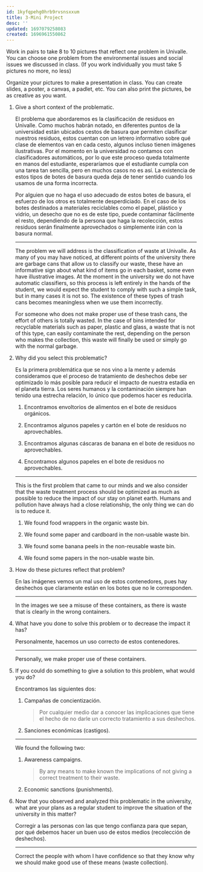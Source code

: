 ```yaml
---
id: 1kyfqpehg0hrb9rvsnsxxum
title: 3-Mini Project
desc: ''
updated: 1697079258083
created: 1696961550862
---
```


Work in pairs to take 8 to 10 pictures that reflect one problem in Univalle. You can choose one problem from the environmental issues and social issues we discussed in class. (If you work individually you must take 5 pictures no more, no less)

Organize your pictures to make a presentation in class. You can create slides, a poster, a canvas, a padlet, etc. You can also print the pictures, be as creative as you want.

1. Give a short context of the problematic.

	El problema que abordaremos es la clasificación de residuos en Univalle. Como muchos habrán notado, en diferentes puntos de la universidad están ubicados cestos de basura que permiten clasificar nuestros residuos, estos cuentan con un letrero informativo sobre qué clase de elementos van en cada cesto, algunos incluso tienen imágenes ilustrativas. Por el momento en la universidad no contamos con clasificadores automáticos, por lo que este proceso queda totalmente en manos del estudiante, esperaríamos que el estudiante cumpla con una tarea tan sencilla, pero en muchos casos no es así. La existencia de estos tipos de botes de basura queda deja de tener sentido cuando los usamos de una forma incorrecta.

	Por alguien que no haga el uso adecuado de estos botes de basura, el esfuerzo de los otros es totalmente desperdiciado. En el caso de los botes destinados a materiales reciclables como el papel, plástico y vidrio, un desecho que no es de este tipo, puede contaminar fácilmente el resto, dependiendo de la persona que haga la recolección, estos residuos serán finalmente aprovechados o simplemente irán con la basura normal.

	---

	The problem we will address is the classification of waste at Univalle. As many of you may have noticed, at different points of the university there are garbage cans that allow us to classify our waste, these have an informative sign about what kind of items go in each basket, some even have illustrative images. At the moment in the university we do not have automatic classifiers, so this process is left entirely in the hands of the student, we would expect the student to comply with such a simple task, but in many cases it is not so. The existence of these types of trash cans becomes meaningless when we use them incorrectly.

	For someone who does not make proper use of these trash cans, the effort of others is totally wasted. In the case of bins intended for recyclable materials such as paper, plastic and glass, a waste that is not of this type, can easily contaminate the rest, depending on the person who makes the collection, this waste will finally be used or simply go with the normal garbage.

2. Why did you select this problematic?

	Es la primera problemática que se nos vino a la mente y además consideramos que el proceso de tratamiento de deshechos debe ser optimizado lo más posible para reducir el impacto de nuestra estadía en el planeta tierra. Los seres humanos y la contaminación siempre han tenido una estrecha relación, lo único que podemos hacer es reducirla.

	1. Encontramos envoltorios de alimentos en el bote de residuos orgánicos.

	2. Encontramos algunos papeles y cartón en el bote de residuos no aprovechables.

	3. Encontramos algunas cáscaras de banana en el bote de residuos no aprovechables.

	4. Encontramos algunos papeles en el bote de residuos no aprovechables.

	---

	This is the first problem that came to our minds and we also consider that the waste treatment process should be optimized as much as possible to reduce the impact of our stay on planet earth. Humans and pollution have always had a close relationship, the only thing we can do is to reduce it.

	1. We found food wrappers in the organic waste bin.

	2. We found some paper and cardboard in the non-usable waste bin.

	3. We found some banana peels in the non-reusable waste bin.

	4. We found some papers in the non-usable waste bin.

3. How do these pictures reflect that problem?

	En las imágenes vemos un mal uso de estos contenedores, pues hay deshechos que claramente están en los botes que no le corresponden.

	---

	In the images we see a misuse of these containers, as there is waste that is clearly in the wrong containers.

4. What have you done to solve this problem or to decrease the impact it has?

	Personalmente, hacemos un uso correcto de estos contenedores.

	---

	Personally, we make proper use of these containers.

5. If you could do something to give a solution to this problem, what would you do?

	Encontramos las siguientes dos:

	1. Campañas de concientización.

		> Por cualquier medio dar a conocer las implicaciones que tiene el hecho de no darle un correcto tratamiento a sus deshechos.

	2. Sanciones económicas (castigos).

	---

	We found the following two:

	1. Awareness campaigns.

		> By any means to make known the implications of not giving a correct treatment to their waste.

	2. Economic sanctions (punishments).

6. Now that you observed and analyzed this problematic in the university, what are your plans as a regular student to improve the situation of the university in this matter?

	Corregir a las personas con las que tengo confianza para que sepan, por qué debemos hacer un buen uso de estos medios (recolección de deshechos).

	---

	Correct the people with whom I have confidence so that they know why we should make good use of these means (waste collection).
